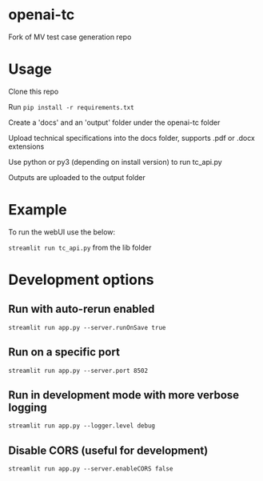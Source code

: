 # openai-tc
Fork of MV test case generation repo


# Usage

Clone this repo  

Run `pip install -r requirements.txt`  

Create a 'docs' and an 'output' folder under the openai-tc folder  

Upload technical specifications into the docs folder, supports .pdf or .docx extensions  

Use python or py3 (depending on install version) to run tc_api.py  

Outputs are uploaded to the output folder  



# Example

To run the webUI use the below:

`streamlit run tc_api.py` from the lib folder

# Development options
## Run with auto-rerun enabled
`streamlit run app.py --server.runOnSave true`

## Run on a specific port
`streamlit run app.py --server.port 8502`

## Run in development mode with more verbose logging
`streamlit run app.py --logger.level debug`

##  Disable CORS (useful for development)
`streamlit run app.py --server.enableCORS false`


